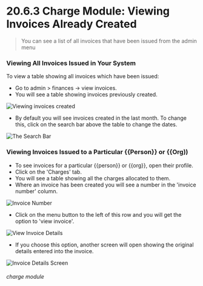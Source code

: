 # 20.6.3 Charge Module: Viewing Invoices Already Created

> You can see a list of all invoices that have been issued from the admin menu



### Viewing All Invoices Issued in Your System

To view a table showing all invoices which have been issued:

- Go to admin > finances -> view invoices. 
- You will see a table showing invoices previously created.

![Viewing invoices created](20.6.3a.png)

- By default you will see invoices created in the last month. To change this, click on the search bar above the table to change the dates. 

![The Search Bar](20.6.3b.png)

### Viewing Invoices Issued to a Particular {{Person}} or {{Org))

- To see invoices for a particular {{person}} or {{org}}, open their profile.
- Click on the 'Charges' tab.
- You will see a table showing all the charges allocated to them. 
- Where an invoice has been created you will see a number in the 'invoice number' column. 

![Invoice Number](20.6.3c.png)

- Click on the menu button to the left of this row and you will get the option to 'view invoice'. 

![View Invoice Details](20.6.3d.png)

- If you choose this option, another screen will open showing the original details entered into the invoice.

![Invoice Details Screen](20.6.3e.png)


###### charge module

